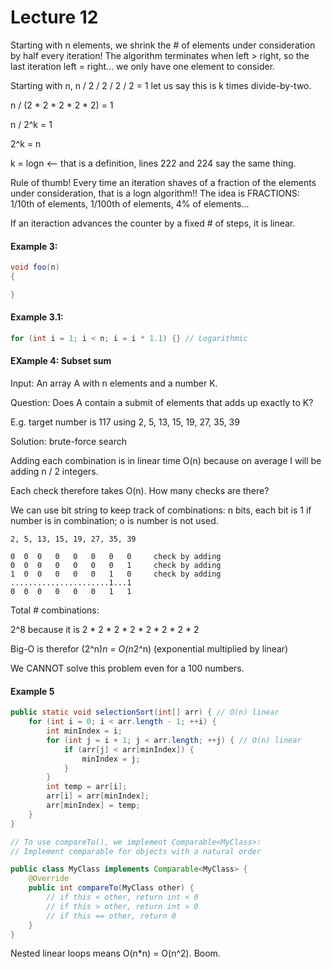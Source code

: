 # Lecture 12

Starting with n elements, we shrink the # of elements under consideration by half every iteration!
The algorithm terminates when left > right, so the last iteration left = right...
we only have one element to consider.

Starting with n, n / 2 / 2 / 2 / 2 = 1 let us say this is k times divide-by-two.

n / (2 * 2 * 2 * 2 * 2) = 1

n / 2^k = 1

2^k = n

k = logn <-- that is a definition, lines 222 and 224 say the same thing.

Rule of thumb! Every time an iteration shaves of a fraction of the elements under consideration, that is a logn algorithm!!
The idea is FRACTIONS: 1/10th of elements, 1/100th of elements, 4% of elements...

If an iteraction advances the counter by a fixed # of steps, it is linear.

#### Example 3:
```java
void foo(n)
{

}
```

#### Example 3.1:
```java
for (int i = 1; i < n; i = i * 1.1) {} // Logarithmic
```

#### EXample 4: Subset sum

Input: An array A with n elements and a number K.

Question: Does A contain a submit of elements that adds up exactly to K?

E.g. target number is 117 using 2, 5, 13, 15, 19, 27, 35, 39

Solution: brute-force search

Adding each combination is in linear time O(n) because on average I will be adding n / 2 integers.

Each check therefore takes O(n). How many checks are there?

We can use bit string to keep track of combinations: n bits, each bit is 1 if number is in combination; o is number is not used.
```
2, 5, 13, 15, 19, 27, 35, 39

0  0  0   0   0   0   0   0     check by adding
0  0  0   0   0   0   0   1     check by adding
1  0  0   0   0   0   1   0     check by adding
......................1...1
0  0  0   0   0   0   1   1
```

Total # combinations:

2^8 because it is 2 * 2 * 2 * 2 * 2 * 2 * 2 * 2

Big-O is therefor (2^n)*n = O(n*2^n) (exponential multiplied by linear)

We CANNOT solve this problem even for a 100 numbers.

#### Example 5
```java
public static void selectionSort(int[] arr) { // O(n) linear
	for (int i = 0; i < arr.length - 1; ++i) {
		int minIndex = i;
		for (int j = i + 1; j < arr.length; ++j) { // O(n) linear
			if (arr[j] < arr[minIndex]) {
				minIndex = j;
			}
		}
		int temp = arr[i];
		arr[i] = arr[minIndex];
		arr[minIndex] = temp;
	}
}

// To use compareTo(), we implement Comparable<MyClass>:
// Implement comparable for objects with a natural order

public class MyClass implements Comparable<MyClass> {
	@Override
	public int compareTo(MyClass other) {
		// if this < other, return int < 0
		// if this > other, return int > 0
		// if this == other, return 0
	}
}
```

Nested linear loops means O(n*n) = O(n^2). Boom.

